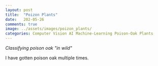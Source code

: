 ```yaml
---
layout: post
title:  "Poizon Plants"
date:   202-05-26
comments: true
image: ../assets/images/poizon_plants/
categories: Computer Vision AI Machine-Learning Poison-Oak Plants
---
```

*Classifying poison oak "in wild"*


I have gotten poison oak multiple times. 